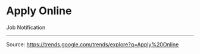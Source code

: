 # Apply Online

Job Notification

---

Source: https://trends.google.com/trends/explore?q=Apply%20Online